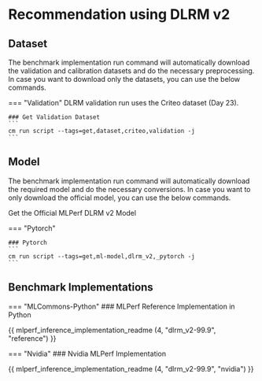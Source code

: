 # Recommendation using DLRM v2

## Dataset

The benchmark implementation run command will automatically download the validation and calibration datasets and do the necessary preprocessing. In case you want to download only the datasets, you can use the below commands.

=== "Validation"
    DLRM validation run uses the Criteo dataset (Day 23).

    ### Get Validation Dataset
    ```
    cm run script --tags=get,dataset,criteo,validation -j
    ```
## Model
The benchmark implementation run command will automatically download the required model and do the necessary conversions. In case you want to only download the official model, you can use the below commands.

Get the Official MLPerf DLRM v2 Model

=== "Pytorch"

    ### Pytorch
    ```
    cm run script --tags=get,ml-model,dlrm_v2,_pytorch -j
    ```

## Benchmark Implementations
=== "MLCommons-Python"
    ### MLPerf Reference Implementation in Python
    
{{ mlperf_inference_implementation_readme (4, "dlrm_v2-99.9", "reference") }}

=== "Nvidia"
    ### Nvidia MLPerf Implementation
    
{{ mlperf_inference_implementation_readme (4, "dlrm_v2-99.9", "nvidia") }}

